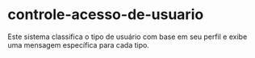 # controle-acesso-de-usuario
Este sistema classifica o tipo de usuário com base em seu perfil e exibe uma mensagem específica para cada tipo. 
